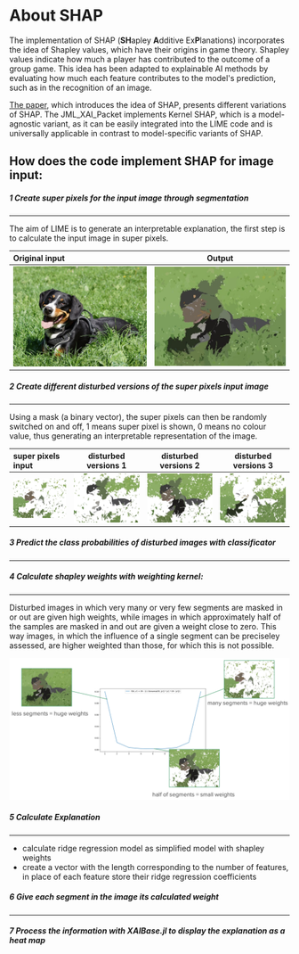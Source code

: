 # About SHAP
The implementation of SHAP (**SH**apley **A**dditive Ex**P**lanations) incorporates the idea of Shapley values, which have their origins in game theory. Shapley values indicate how much a player has contributed to the outcome of a group game. This idea has been adapted to explainable AI methods by evaluating how much each feature contributes to the model's prediction, such as in the recognition of an image.

[The paper](https://arxiv.org/pdf/1705.07874), which introduces the idea of SHAP, presents different variations of SHAP. The JML_XAI_Packet implements Kernel SHAP, which is a model-agnostic variant, as it can be easily integrated into the LIME code and is universally applicable in contrast to model-specific variants of SHAP.

## How does the code implement SHAP for image input:
##### 1 Create super pixels for the input image through segmentation
---
The aim of LIME is to generate an interpretable explanation, the first step is to calculate the input image in super pixels. 

| Original input        | Output                     |
|:---------------------------|:------------------------------:|
| ![](images/dog.jpeg)  | ![](images/fudged_image.jpg)  |


##### 2 Create different disturbed versions of the super pixels input image
---
Using a mask (a binary vector), the super pixels can then be randomly switched on and off, 1 means super pixel is shown, 0 means no colour value, thus generating an interpretable representation of the image.


|  super pixels input             | disturbed versions 1    | disturbed versions 2 | disturbed versions 3       |
|:-------------------------------|:----------------------------:|:------------------------:|:------------------------------:|
| ![](images/fudged_image1.jpg)  | ![](images/fudged_image2.jpg)| ![](images/fudged_image3.jpg) | ![](images/fudged_image4.jpg) |

  
##### 3 Predict the class probabilities of disturbed images with classificator
---

##### 4 Calculate shapley weights with weighting kernel:
---
Disturbed images in which very many or very few segments are masked in or out are given high weights, while images in which approximately half of the samples are masked in and out are given a weight close to zero. This way images, in which the influence of a single segment can be preciseley assessed, are higher weighted than those, for which this is not possible.

![](images/shap.png)

##### 5 Calculate Explanation 
---
- calculate ridge regression model as simplified model with shapley weights
- create a vector with the length corresponding to the number of features, in place of each feature store their ridge regression coefficients

##### 6 Give each segment in the image its calculated weight
---

##### 7 Process the information with XAIBase.jl to display the explanation as a heat map


